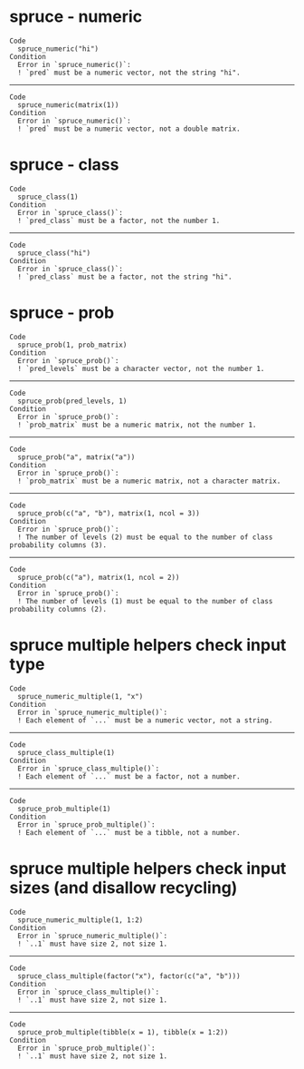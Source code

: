 # spruce - numeric

    Code
      spruce_numeric("hi")
    Condition
      Error in `spruce_numeric()`:
      ! `pred` must be a numeric vector, not the string "hi".

---

    Code
      spruce_numeric(matrix(1))
    Condition
      Error in `spruce_numeric()`:
      ! `pred` must be a numeric vector, not a double matrix.

# spruce - class

    Code
      spruce_class(1)
    Condition
      Error in `spruce_class()`:
      ! `pred_class` must be a factor, not the number 1.

---

    Code
      spruce_class("hi")
    Condition
      Error in `spruce_class()`:
      ! `pred_class` must be a factor, not the string "hi".

# spruce - prob

    Code
      spruce_prob(1, prob_matrix)
    Condition
      Error in `spruce_prob()`:
      ! `pred_levels` must be a character vector, not the number 1.

---

    Code
      spruce_prob(pred_levels, 1)
    Condition
      Error in `spruce_prob()`:
      ! `prob_matrix` must be a numeric matrix, not the number 1.

---

    Code
      spruce_prob("a", matrix("a"))
    Condition
      Error in `spruce_prob()`:
      ! `prob_matrix` must be a numeric matrix, not a character matrix.

---

    Code
      spruce_prob(c("a", "b"), matrix(1, ncol = 3))
    Condition
      Error in `spruce_prob()`:
      ! The number of levels (2) must be equal to the number of class probability columns (3).

---

    Code
      spruce_prob(c("a"), matrix(1, ncol = 2))
    Condition
      Error in `spruce_prob()`:
      ! The number of levels (1) must be equal to the number of class probability columns (2).

# spruce multiple helpers check input type

    Code
      spruce_numeric_multiple(1, "x")
    Condition
      Error in `spruce_numeric_multiple()`:
      ! Each element of `...` must be a numeric vector, not a string.

---

    Code
      spruce_class_multiple(1)
    Condition
      Error in `spruce_class_multiple()`:
      ! Each element of `...` must be a factor, not a number.

---

    Code
      spruce_prob_multiple(1)
    Condition
      Error in `spruce_prob_multiple()`:
      ! Each element of `...` must be a tibble, not a number.

# spruce multiple helpers check input sizes (and disallow recycling)

    Code
      spruce_numeric_multiple(1, 1:2)
    Condition
      Error in `spruce_numeric_multiple()`:
      ! `..1` must have size 2, not size 1.

---

    Code
      spruce_class_multiple(factor("x"), factor(c("a", "b")))
    Condition
      Error in `spruce_class_multiple()`:
      ! `..1` must have size 2, not size 1.

---

    Code
      spruce_prob_multiple(tibble(x = 1), tibble(x = 1:2))
    Condition
      Error in `spruce_prob_multiple()`:
      ! `..1` must have size 2, not size 1.


<!-- Auto-update: 2025-10-14T15:15:56.538488 -->
